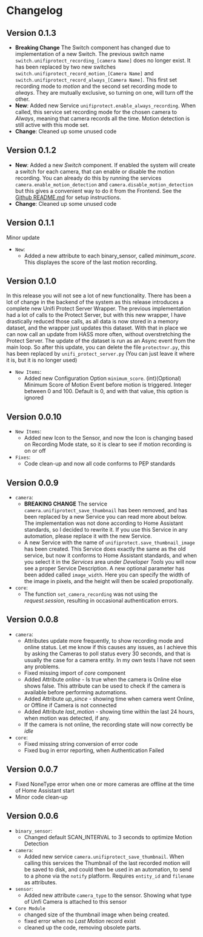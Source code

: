 # Changelog

## Version 0.1.3

* **Breaking Change** The Switch component has changed due to implementation of a new Switch. The previous switch name `switch.unifiprotect_recording_[camera Name]` does no longer exist. It has been replaced by two new switches `switch.unifiprotect_record_motion_[Camera Name]` and `switch.unifiprotect_record_always_[Camera Name]`. This first set recording mode to *motion* and the second set recording mode to *always*. They are mutually exclusive, so turning on one, will turn off the other.
* **New**: Added new Service `unifiprotect.enable_always_recording`. When called, this service set recording mode for the chosen camera to *Always*, meaning that camera records all the time. Motion detection is still active with this mode set.
* **Change**: Cleaned up some unused code

## Version 0.1.2

* **New**: Added a new *Switch* component. If enabled the system will create a switch for each camera, that can enable or disable the motion recording. You can already do this by running the services `camera.enable_motion_detection` and `camera.disable_motion_detection` but this gives a convenient way to do it from the Frontend. See the [Github README.md](https://github.com/briis/unifiprotect/blob/master/README.md) for setup instructions.
* **Change**: Cleaned up some unused code

## Version 0.1.1

Minor update

* `New`:
  * Added a new attribute to each binary_sensor, called *minimum_score*. This displayes the score of the last motion recording.

## Version 0.1.0

In this release you will not see a lot of new functionality. There has been a lot of change in the backend of the system as this release introduces a complete new Unifi Protect Server Wrapper. The previous implementation had a lot of calls to the Protect Server, but with this new wrapper, I have drastically reduced those calls, as all data is now stored in a memory dataset, and the wrapper just updates this dataset. With that in place we can now call an update from HASS more often, without overstretching the Protect Server. The update of the dataset is run as an Async event from the main loop. So after this update, you can delete the file `protectnvr.py`, this has been replaced by `unifi_protect_server.py` (You can just leave it where it is, but it is no longer used)

* `New Items`:
  * Added new Configuration Option `minimum_score`. (int)(Optional) Minimum Score of Motion Event before motion is triggered. Integer between 0 and 100. Default is 0, and with that value, this option is ignored  

## Version 0.0.10

* `New Items`:
  * Added new Icon to the Sensor, and now the Icon is changing based on Recording Mode state, so it is clear to see if motion recording is on or off
* `Fixes`:
  * Code clean-up and now all code conforms to PEP standards

## Version 0.0.9

* `camera`:
  * **BREAKING CHANGE** The service `camera.unifiprotect_save_thumbnail` has been removed, and has been replaced by a new Service you can read more about below. The implementation was not done according to Home Assistant standards, so I decided to rewrite it. If you use this Service in any automation, please replace it with the new Service.
  * A new Service with the name of `unifiprotect.save_thumbnail_image` has been created. This Service does exactly the same as the old service, but now it conforms to Home Assistant standards, and when you select it in the *Services* area under *Developer Tools* you will now see a proper Service Description. A new optional parameter has been added called `image_width`. Here you can specify the width of the image in pixels, and the height will then be scaled propotionally.
* `core`:
  * The function `set_camera_recording` was not using the *request.session*, resulting in occasional authentication errors.

## Version 0.0.8

* `camera`:
  * Attributes update more frequently, to show recording mode and online status. Let me know if this causes any issues, as I achieve this by asking the Cameras to poll status every 30 seconds, and that is usually the case for a camera entity. In my own tests I have not seen any problems.
  * Fixed missing import of *core* component
  * Added Attribute *online* - Is true when the camera is Online else shows false. This attribute can be used to check if the camera is available before performing automations.
  * Added Attribute *up_since* - showing time when camera went Online, or Offline if Camera is not connected
  * Added Attribute *last_motion* - showing time within the last 24 hours, when motion was detected, if any.
  * If the camera is not online, the recording state will now correctly be *idle*
* `core`:
  * Fixed missing string conversion of error code
  * Fixed bug in error reporting, when Authentication Failed

## Version 0.0.7

* Fixed NoneType error when one or more cameras are offline at the time of Home Assistant start
* Minor code clean-up

## Version 0.0.6

* `binary_sensor`:
  * Changed default SCAN_INTERVAL to 3 seconds to optimize Motion Detection
* `camera`:
  * Added new service `camera.unifiprotect_save_thumbnail`. When calling this services the Thumbnail of the last recorded motion will be saved to disk, and could then be used in an automation, to send to a phone via the `notify` platform. Requires `entity_id` and `filename` as attributes.
* `sensor`:
  * Added new attribute `camera_type` to the sensor. Showing what type of Unfi Camera is attached to this sensor
* `Core Module`
  * changed size of the thumbnail image when being created.
  * fixed error when no *Last Motion* record exist
  * cleaned up the code, removing obsolete parts.
  
